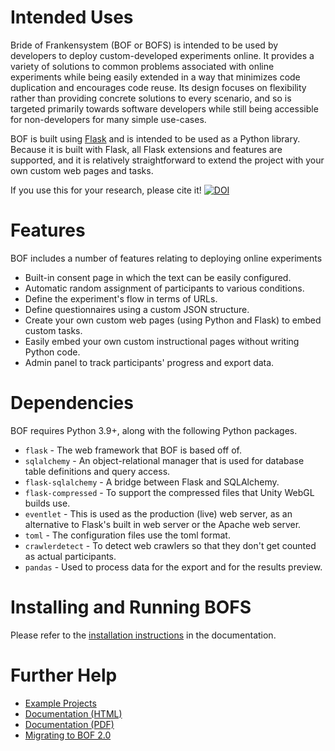 Intended Uses
=============
Bride of Frankensystem (BOF or BOFS) is intended to be used by developers to deploy custom-developed experiments online. 
It provides a variety of solutions to common problems associated with online experiments while being easily extended in 
a way that minimizes code duplication and encourages code reuse. Its design focuses on flexibility rather than providing 
concrete solutions to every scenario, and so is targeted primarily towards software developers while still being 
accessible for non-developers for many simple use-cases.

BOF is built using [Flask](https://flask.palletsprojects.com/) and is intended to be used as a Python library. Because 
it is built with Flask, all Flask extensions and features are supported, and it is relatively straightforward to extend 
the project with your own custom web pages and tasks.

If you use this for your research, please cite it!
[![DOI](https://zenodo.org/badge/220541237.svg)](https://zenodo.org/badge/latestdoi/220541237)


Features
========
BOF includes a number of features relating to deploying online experiments
* Built-in consent page in which the text can be easily configured.
* Automatic random assignment of participants to various conditions.
* Define the experiment's flow in terms of URLs.
* Define questionnaires using a custom JSON structure.
* Create your own custom web pages (using Python and Flask) to embed custom tasks.
* Easily embed your own custom instructional pages without writing Python code.
* Admin panel to track participants' progress and export data.


Dependencies
============
BOF requires Python 3.9+, along with the following Python packages.

* `flask` - The web framework that BOF is based off of.
* `sqlalchemy` - An object-relational manager that is used for database table definitions and query access.
* `flask-sqlalchemy` - A bridge between Flask and SQLAlchemy.
* `flask-compressed` - To support the compressed files that Unity WebGL builds use.
* `eventlet` - This is used as the production (live) web server, as an alternative to Flask's built in web server or the Apache web server.
* `toml` - The configuration files use the toml format.
* `crawlerdetect` - To detect web crawlers so that they don't get counted as actual participants.
* `pandas` - Used to process data for the export and for the results preview.


Installing and Running BOFS
===========================
Please refer to the [installation instructions](https://bride-of-frankensystem.readthedocs.io/en/latest/installation.html) in the documentation.


Further Help
============
* [Example Projects](https://github.com/colbyj/bride-of-frankensystem-examples)
* [Documentation (HTML)](https://bride-of-frankensystem.readthedocs.io/en/latest/)
* [Documentation (PDF)](https://bride-of-frankensystem.readthedocs.io/_/downloads/en/latest/pdf/)
* [Migrating to BOF 2.0](https://github.com/colbyj/bride-of-frankensystem/wiki/Migrating-to-BOFS-2.0)
